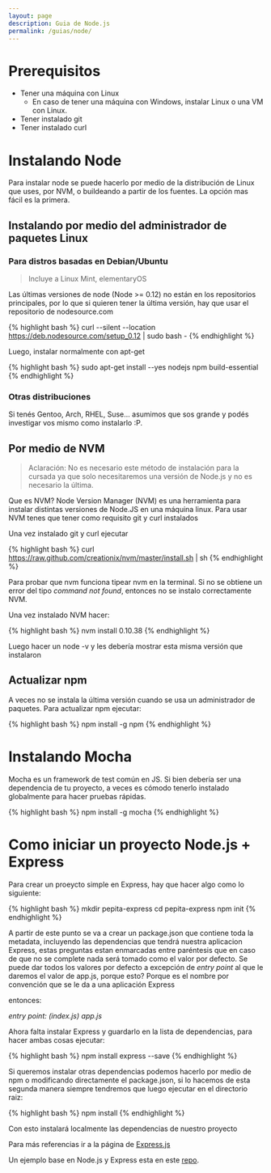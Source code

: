 ```yaml
---
layout: page
description: Guia de Node.js
permalink: /guias/node/
---
```


# Prerequisitos 

* Tener una máquina con Linux
    - En caso de tener una máquina con Windows, instalar Linux o una VM con Linux.
* Tener instalado git
* Tener instalado curl 


# Instalando Node

Para instalar node se puede hacerlo por medio de la distribución de Linux que uses, por NVM,
o buildeando a partir de los fuentes. La opción mas fácil es la primera. 

## Instalando por medio del administrador de paquetes Linux 

### Para distros basadas en Debian/Ubuntu

> Incluye a Linux Mint, elementaryOS

Las últimas versiones de node (Node >= 0.12) no están en los repositorios principales, por lo
que si quieren tener la última versión, hay que usar el repositorio de nodesource.com

{% highlight bash %}
curl --silent --location https://deb.nodesource.com/setup_0.12 | sudo bash -
{% endhighlight %}

Luego, instalar normalmente con apt-get

{% highlight bash %}
sudo apt-get install --yes nodejs npm build-essential
{% endhighlight %}

### Otras distribuciones

Si tenés Gentoo, Arch, RHEL, Suse... asumimos que sos grande y podés investigar vos mismo como instalarlo :P. 

## Por medio de NVM

<blockquote>
Aclaración: No es necesario este método de instalación para la cursada ya que solo necesitaremos
una versión de Node.js y no es necesario la última.
</blockquote>
 

Que es NVM? Node Version Manager (NVM) es una herramienta para instalar distintas versiones de
Node.JS en una máquina linux. Para usar NVM tenes que tener como requisito git y curl instalados
 
Una vez instalado git y curl ejecutar

{% highlight bash %}
curl https://raw.github.com/creationix/nvm/master/install.sh | sh
{% endhighlight %}

Para probar que nvm funciona tipear nvm en la terminal. Si no se obtiene un 
error del tipo *command not found*, entonces no se instalo correctamente NVM.

Una vez instalado NVM hacer:

{% highlight bash %}
nvm install 0.10.38
{% endhighlight %}

Luego hacer un node -v y les debería mostrar esta misma versión que instalaron

## Actualizar npm

A veces no se instala la última versión cuando se usa un administrador de paquetes. Para actualizar
npm ejecutar: 

{% highlight bash %}
npm install -g npm
{% endhighlight %}

# Instalando Mocha

Mocha es un framework de test común en JS. Si bien debería ser una dependencia de tu proyecto, a veces es cómodo tenerlo instalado globalmente para hacer pruebas rápidas. 

{% highlight bash %}
npm install -g mocha
{% endhighlight %}

# Como iniciar un proyecto Node.js + Express

Para crear un proeycto simple en Express, hay que hacer algo como lo siguiente:

{% highlight bash %}
mkdir pepita-express
cd pepita-express
npm init
{% endhighlight %}

A partir de este punto se va a crear un package.json que contiene toda la metadata, incluyendo
las dependencias que tendrá nuestra aplicacion Express, estas preguntas estan enmarcadas entre
paréntesis que en caso de que no se complete nada será tomado como el valor por defecto.
Se puede dar todos los valores por defecto a excepción de *entry point* al que le daremos el valor
de app.js, porque esto? Porque es el nombre por convención que se le da a una aplicación Express

entonces:

*entry point: (index.js) app.js*

Ahora falta instalar Express y guardarlo en la lista de dependencias, para hacer ambas cosas
ejecutar:

{% highlight bash %}
npm install express --save
{% endhighlight %}

Si queremos instalar otras dependencias podemos hacerlo por medio de npm o modificando directamente
el package.json, si lo hacemos de esta segunda manera siempre tendremos que luego ejecutar en el 
directorio raiz:

{% highlight bash %}
npm install
{% endhighlight %}

Con esto instalará localmente las dependencias de nuestro proyecto

Para más referencias ir a la página de [Express.js](http://expressjs.com/starter/installing.html)

Un ejemplo base en Node.js y Express esta en este [repo](https://github.com/arquitecturas-concurrentes/iasc-expressstub-nodejs).
